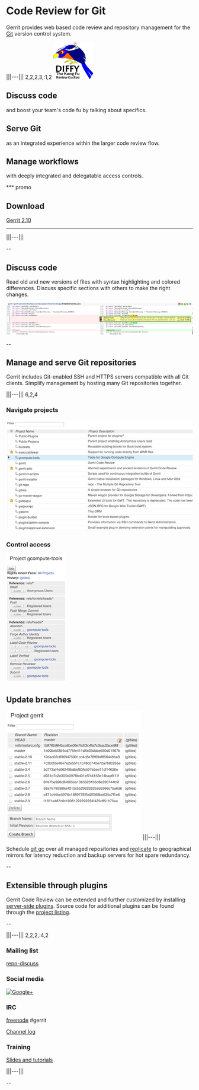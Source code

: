 # Code Review for Git

Gerrit provides web based code review and repository management for
the [Git][git] version control system.

[git]: http://git-scm.com/

|||---||| 2,2,2,3,:1,2
![diffy the kung fu review cuckoo](images/diffy100.png)

## Discuss code
and boost your team's code fu by talking about specifics.

## Serve Git
as an integrated experience within the larger code review flow.

## Manage workflows
with deeply integrated and delegatable access controls.

*** promo
## Download
[Gerrit 2.10][download]
***
|||---|||

--

## Discuss code

Read old and new versions of files with syntax highlighting and
colored differences.  Discuss specific sections with others to make
the right changes.

![side-by-side compare](images/sbs.png)

--

## Manage and serve Git repositories

Gerrit includes Git-enabled SSH and HTTPS servers compatible with all
Git clients.  Simplify management by hosting many Git repositories
together.

|||---||| 6,2,4
### Navigate projects
![project list](images/project-list.png)

### Control access
![access panel](images/access.png)

## Update branches
![branch list](images/branches.png)
|||---|||

Schedule [git gc] over all managed repositories and [replicate] to
geographical mirrors for latency reduction and backup servers for hot
spare redundancy.

--

## Extensible through plugins

Gerrit Code Review can be extended and further customized by installing
[server-side plugins][plugins]. Source code for additional plugins
can be found through the [project listing](https://gerrit.googlesource.com/).

--

|||---||| 2,2,2,:4,2

### Mailing list
[repo-discuss](https://groups.google.com/group/repo-discuss)

### Social media
[![Google+](https://ssl.gstatic.com/images/icons/gplus-32.png)](https://plus.google.com/communities/111271594706618791655)

### IRC
[freenode](https://freenode.net/) #gerrit

[Channel log](http://echelog.com/logs/browse/gerrit/)

### Training
[Slides and tutorials](http://gerrit-training.scmforge.com/)

|||---|||

--

[download]: https://gerrit-documentation.storage.googleapis.com/ReleaseNotes/ReleaseNotes-2.10.html
[git gc]: https://gerrit-documentation.storage.googleapis.com/Documentation/2.11/config-gerrit.html#gc
[plugins]: https://gerrit-documentation.storage.googleapis.com/Documentation/2.11/config-plugins.html
[replicate]: https://gerrit.googlesource.com/plugins/replication/+doc/master/src/main/resources/Documentation/config.md
